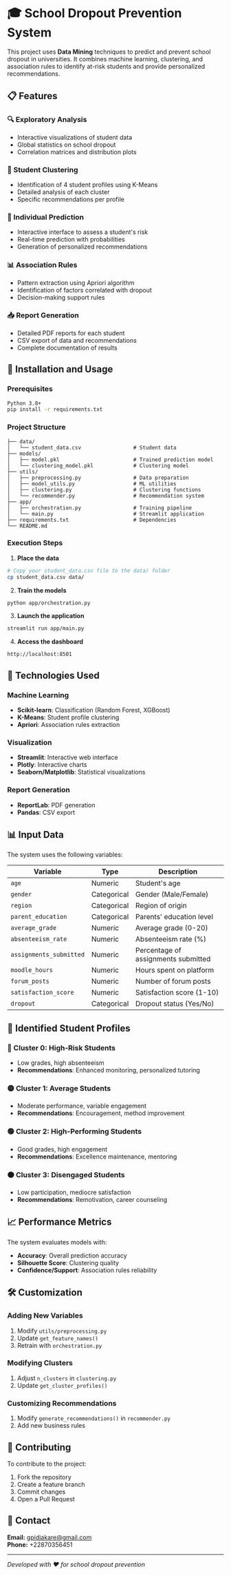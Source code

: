 # 🎓 School Dropout Prevention System

This project uses **Data Mining** techniques to predict and prevent school dropout in universities. It combines machine learning, clustering, and association rules to identify at-risk students and provide personalized recommendations.

## 📋 Features

### 🔍 Exploratory Analysis
- Interactive visualizations of student data
- Global statistics on school dropout
- Correlation matrices and distribution plots

### 🎯 Student Clustering
- Identification of 4 student profiles using K-Means
- Detailed analysis of each cluster
- Specific recommendations per profile

### 🔮 Individual Prediction
- Interactive interface to assess a student's risk
- Real-time prediction with probabilities
- Generation of personalized recommendations

### 📊 Association Rules
- Pattern extraction using Apriori algorithm
- Identification of factors correlated with dropout
- Decision-making support rules

### 📥 Report Generation
- Detailed PDF reports for each student
- CSV export of data and recommendations
- Complete documentation of results

## 🚀 Installation and Usage

### Prerequisites
```bash
Python 3.8+
pip install -r requirements.txt
```

### Project Structure
```
├── data/
│   └── student_data.csv                 # Student data
├── models/
│   ├── model.pkl                        # Trained prediction model
│   └── clustering_model.pkl             # Clustering model
├── utils/
│   ├── preprocessing.py                 # Data preparation
│   ├── model_utils.py                   # ML utilities
│   ├── clustering.py                    # Clustering functions
│   └── recommender.py                   # Recommendation system
├── app/
│   ├── orchestration.py                 # Training pipeline
│   └── main.py                          # Streamlit application
├── requirements.txt                     # Dependencies
└── README.md
```

### Execution Steps

1. **Place the data**
```bash
# Copy your student_data.csv file to the data/ folder
cp student_data.csv data/
```

2. **Train the models**
```bash
python app/orchestration.py
```

3. **Launch the application**
```bash
streamlit run app/main.py
```

4. **Access the dashboard**
```
http://localhost:8501
```

## 🔧 Technologies Used

### Machine Learning
- **Scikit-learn**: Classification (Random Forest, XGBoost)
- **K-Means**: Student profile clustering
- **Apriori**: Association rules extraction

### Visualization
- **Streamlit**: Interactive web interface
- **Plotly**: Interactive charts
- **Seaborn/Matplotlib**: Statistical visualizations

### Report Generation
- **ReportLab**: PDF generation
- **Pandas**: CSV export

## 📊 Input Data

The system uses the following variables:

| Variable | Type | Description |
|----------|------|-------------|
| `age` | Numeric | Student's age |
| `gender` | Categorical | Gender (Male/Female) |
| `region` | Categorical | Region of origin |
| `parent_education` | Categorical | Parents' education level |
| `average_grade` | Numeric | Average grade (0-20) |
| `absenteeism_rate` | Numeric | Absenteeism rate (%) |
| `assignments_submitted` | Numeric | Percentage of assignments submitted |
| `moodle_hours` | Numeric | Hours spent on platform |
| `forum_posts` | Numeric | Number of forum posts |
| `satisfaction_score` | Numeric | Satisfaction score (1-10) |
| `dropout` | Categorical | Dropout status (Yes/No) |

## 🎯 Identified Student Profiles

### 🔴 Cluster 0: High-Risk Students
- Low grades, high absenteeism
- **Recommendations**: Enhanced monitoring, personalized tutoring

### 🟡 Cluster 1: Average Students
- Moderate performance, variable engagement
- **Recommendations**: Encouragement, method improvement

### 🟢 Cluster 2: High-Performing Students
- Good grades, high engagement
- **Recommendations**: Excellence maintenance, mentoring

### 🟠 Cluster 3: Disengaged Students
- Low participation, mediocre satisfaction
- **Recommendations**: Remotivation, career counseling

## 📈 Performance Metrics

The system evaluates models with:
- **Accuracy**: Overall prediction accuracy
- **Silhouette Score**: Clustering quality
- **Confidence/Support**: Association rules reliability

## 🛠️ Customization

### Adding New Variables
1. Modify `utils/preprocessing.py`
2. Update `get_feature_names()`
3. Retrain with `orchestration.py`

### Modifying Clusters
1. Adjust `n_clusters` in `clustering.py`
2. Update `get_cluster_profiles()`

### Customizing Recommendations
1. Modify `generate_recommendations()` in `recommender.py`
2. Add new business rules

## 🤝 Contributing

To contribute to the project:
1. Fork the repository
2. Create a feature branch
3. Commit changes
4. Open a Pull Request

## 📧 Contact

**Email:** gpidjakare@gmail.com  
**Phone:** +22870356451

---

*Developed with ❤️ for school dropout prevention*
